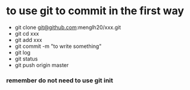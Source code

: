 # to use git to commit in the first way

+ git clone git@github.com:menglh20/xxx.git
+ git cd xxx
+ git add xxx
+ git commit -m "to write something"
+ git log
+ git status
+ git push origin master
  
### remember do not need to use git init